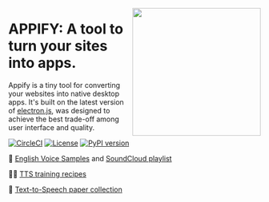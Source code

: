 <img src="https://user-images.githubusercontent.com/1402048/104139991-3fd15e00-53af-11eb-8640-3a78a64641dd.png" data-canonical-src="![TTS banner](https://user-images.githubusercontent.com/1402048/104139991-3fd15e00-53af-11eb-8640-3a78a64641dd.png =250x250)
" width="256" height="256" align="right" />

# APPIFY: A tool to turn your sites into apps.

Appify is a tiny tool for converting your websites into native desktop apps. It's built on the latest version of [electron.js](https://github.com/electron/electron), was designed to achieve the best trade-off among user interface and quality.

[![CircleCI](<https://circleci.com/gh/mozilla/TTS/tree/dev.svg?style=svg>)]()
[![License](<https://img.shields.io/badge/License-Apache%202.0-brightgreen.svg>)]([https://opensource.org/licenses/MPL-2.0](https://opensource.org/license/apache-2-0/))
[![PyPI version](https://badge.fury.io/js/electron.svg)](https://badge.fury.io/js/electron)

:loudspeaker: [English Voice Samples](https://erogol.github.io/ddc-samples/) and [SoundCloud playlist](https://soundcloud.com/user-565970875/pocket-article-wavernn-and-tacotron2)

:man_cook:  [TTS training recipes](https://github.com/erogol/TTS_recipes)

:page_facing_up: [Text-to-Speech paper collection](https://github.com/erogol/TTS-papers)
